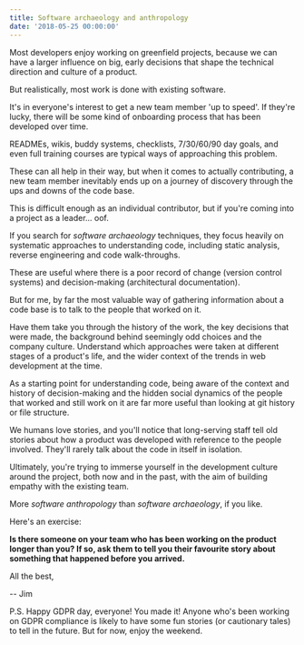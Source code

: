 ```yaml
---
title: Software archaeology and anthropology
date: '2018-05-25 00:00:00'
---
```


Most developers enjoy working on greenfield projects, because we can have a larger influence on big, early decisions that shape the technical direction and culture of a product.

But realistically, most work is done with existing software.

It's in everyone's interest to get a new team member 'up to speed'. If they're lucky, there will be some kind of onboarding process that has been developed over time.

READMEs, wikis, buddy systems, checklists, 7/30/60/90 day goals, and even full training courses are typical ways of approaching this problem.

These can all help in their way, but when it comes to actually contributing, a new team member inevitably ends up on a journey of discovery through the ups and downs of the code base.

This is difficult enough as an individual contributor, but if you're coming into a project as a leader... oof.

If you search for _software archaeology_ techniques, they focus heavily on systematic approaches to understanding code, including static analysis, reverse engineering and code walk-throughs.

These are useful where there is a poor record of change (version control systems) and decision-making (architectural documentation).

But for me, by far the most valuable way of gathering information about a code base is to talk to the people that worked on it.

Have them take you through the history of the work, the key decisions that were made, the background behind seemingly odd choices and the company culture. Understand which approaches were taken at different stages of a product's life, and the wider context of the trends in web development at the time.

As a starting point for understanding code, being aware of the context and history of decision-making and the hidden social dynamics of the people that worked and still work on it are far more useful than looking at git history or file structure.

We humans love stories, and you'll notice that long-serving staff tell old stories about how a product was developed with reference to the people involved. They'll rarely talk about the code in itself in isolation.

Ultimately, you're trying to immerse yourself in the development culture around the project, both now and in the past, with the aim of building empathy with the existing team.

More _software anthropology_ than _software archaeology_, if you like.

Here's an exercise:

__Is there someone on your team who has been working on the product longer than you? If so, ask them to tell you their favourite story about something that happened before you arrived.__

All the best,

-- Jim

P.S. Happy GDPR day, everyone! You made it! Anyone who's been working on GDPR compliance is likely to have some fun stories (or cautionary tales) to tell in the future. But for now, enjoy the weekend.

